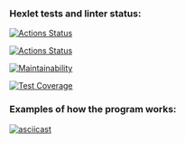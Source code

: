 ### Hexlet tests and linter status:
[![Actions Status](https://github.com/IlyasRT/python-project-50/actions/workflows/hexlet-check.yml/badge.svg)](https://github.com/IlyasRT/python-project-50/actions)

[![Actions Status](https://github.com/IlyasRT/python-project-50/actions/workflows/project-check.yml/badge.svg)](https://github.com/IlyasRT/python-project-50/actions)

[![Maintainability](https://api.codeclimate.com/v1/badges/048070a7a611715ce2e4/maintainability)](https://codeclimate.com/github/IlyasRT/python-project-50/maintainability)

[![Test Coverage](https://api.codeclimate.com/v1/badges/048070a7a611715ce2e4/test_coverage)](https://codeclimate.com/github/IlyasRT/python-project-50/test_coverage)



### Examples of how the program works:
[![asciicast](https://asciinema.org/a/14.png)](https://asciinema.org/a/EbrJeGbIPZPd54GYxw5O6ktNn)

